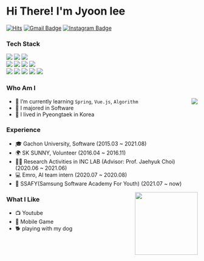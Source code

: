 # Hi There! I'm Jyoon lee
[![Hits](https://hits.seeyoufarm.com/api/count/incr/badge.svg?url=https%3A%2F%2Fgithub.com%2Fjyoonlee&count_bg=%23EB8B10&title_bg=%23684327&icon=&icon_color=%23E7E7E7&title=VISIT&edge_flat=false)](https://github.com/jyoonlee) 
[![Gmail Badge](https://img.shields.io/badge/Gmail-D14836?style=flat&logo=Gmail&logoColor=white)](mailto:2jyoons@gmail.com) 
[![Instagram Badge](https://img.shields.io/badge/Instagram-9c38d1?style=flat&logo=Instagram&logoColor=white)](https://www.instagram.com/jyoooonlee) 


### Tech Stack
<div>
  <img src="https://img.shields.io/badge/Java%20-007396.svg?&style=flat-square&logo=java&logoColor=white"/>
  <img src="https://img.shields.io/badge/python%20-3776AB.svg?&style=flat-square&logo=python&logoColor=white"/> 
  <img src="https://img.shields.io/badge/C-A8B9CC?style=flat-square&logo=C&logoColor=white"/>
  <br>
  <img src="https://img.shields.io/badge/HTML5-E34F26?style=flat-square&logo=JavaScript&logoColor=white"/>
  <img src="https://img.shields.io/badge/css-1572B6?style=flat-square&logo=css3&logoColor=white"/>
  <img src="https://img.shields.io/badge/JavaScript-F7DF1E?style=flat-square&logo=JavaScript&logoColor=white"/>
    <img src="https://img.shields.io/badge/scikit-learn?style=flat-square&logo=scikit-learn&logoColor=white"/>
  <br>
  <img src="https://img.shields.io/badge/Git%20-F05032.svg?&style=flat-square&logo=git&logoColor=white"/>
  <img src="https://img.shields.io/badge/Docker%20-2496ED.svg?&style=flat-square&logo=Docker&logoColor=white"/>
  <img src="https://img.shields.io/badge/Linux%20-E95420.svg?&style=flat-square&logo=Linux&logoColor=white"/>
  <img src="https://img.shields.io/badge/MongoDB-47A248?style=flat-square&logo=MongoDB&logoColor=white"/>
  <img src="https://img.shields.io/badge/Jupyter%20-%23F37626.svg?&style=flat-square&logo=Jupyter&logoColor=white" />
</div>

### Who Am I

<img align='right' src="http://mazassumnida.wtf/api/v2/generate_badge?boj=2jyoons">

- 🌱 I’m currently learning `Spring`, `Vue.js`, `Algorithm`
- 🥇 I majored in Software
- 🚅 I lived in Pyeongtaek in Korea 

### Experience

- 🎓 Gachon University, Software (2015.03 ~ 2021.08)
- 🌍 SK SUNNY, Volunteer (2016.04 ~ 2016.11)
- 👨‍💻 Research Activities in INC LAB (Advisor: Prof. Jaehyuk Choi) (2020.06 ~ 2021.06) 
- 💻 Emro, AI team intern (2020.07 ~ 2020.08)
- 🧑 SSAFY(Samsung Software Academy For Youth) (2021.07 ~ now)

<img align='right' src="https://github-readme-stats.vercel.app/api?username=jyoonlee" height="165">

### What I Like

- 📺 Youtube
- 🔵 Mobile Game
- 🐕 playing with my dog
